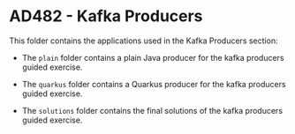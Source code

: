 # AD482 - Kafka Producers

This folder contains the applications used in the Kafka Producers section:

* The `plain` folder contains a plain Java producer for the kafka producers guided exercise.

* The `quarkus` folder contains a Quarkus producer for the kafka producers guided exercise.

* The `solutions` folder contains the final solutions of the kafka producers guided exercise.
